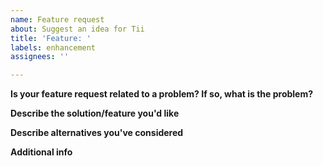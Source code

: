 ```yaml
---
name: Feature request
about: Suggest an idea for Tii
title: 'Feature: '
labels: enhancement
assignees: ''

---
```


<!--You can remove parts which do not apply-->

**Is your feature request related to a problem? If so, what is the problem?**

**Describe the solution/feature you'd like**

**Describe alternatives you've considered**

**Additional info**
